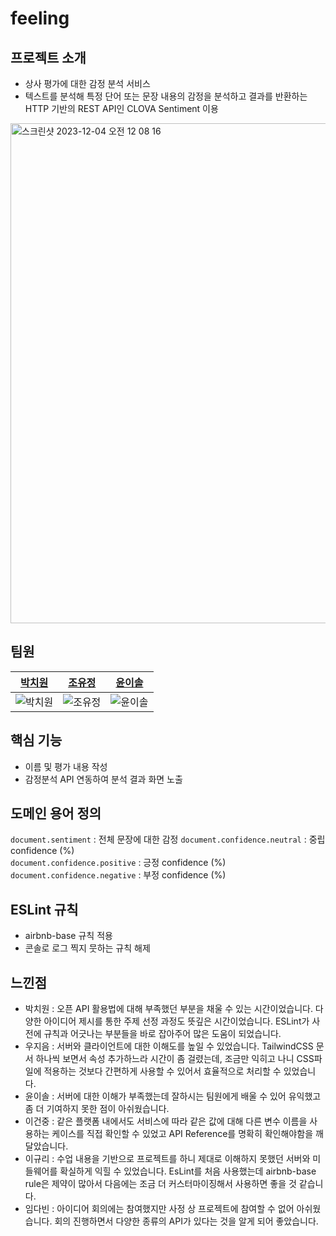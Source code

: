 # feeling

## 프로젝트 소개

- 상사 평가에 대한 감정 분석 서비스
- 텍스트를 분석해 특정 단어 또는 문장 내용의 감정을 분석하고 결과를 반환하는 HTTP 기반의 REST API인 CLOVA Sentiment 이용

<img width="800" alt="스크린샷 2023-12-04 오전 12 08 16" src="https://github.com/woorifisa-service-dev-2nd/frontend-2nd-feeling/assets/77391482/ee466cd0-d66a-4d86-a0e9-8ef22389aa8d">

## 팀원

|               [박치원](https://github.com/chich2)               |              [조유정](https://github.com/oozeume)               |             [윤이솔](https://github.com/pinus0711)              |
| :-------------------------------------------------------------: | :-------------------------------------------------------------: | :-------------------------------------------------------------: |
| ![박치원](https://avatars.githubusercontent.com/u/59588641?v=4) | ![조유정](https://avatars.githubusercontent.com/u/77391482?v=4) | ![윤이솔](https://avatars.githubusercontent.com/u/62708247?v=4) |

## 핵심 기능

- 이름 및 평가 내용 작성
- 감정분석 API 연동하여 분석 결과 화면 노출

## 도메인 용어 정의

`document.sentiment` : 전체 문장에 대한 감정
`document.confidence.neutral` : 중립 confidence (%)  
`document.confidence.positive` : 긍정 confidence (%)  
`document.confidence.negative` : 부정 confidence (%)

## ESLint 규칙

- airbnb-base 규칙 적용
- 콘솔로 로그 찍지 뭇하는 규칙 해제


## 느낀점

- 박치원 : 오픈 API 활용법에 대해 부족했던 부분을 채울 수 있는 시간이었습니다. 다양한 아이디어 제시를 통한 주제 선정 과정도 뜻깊은 시간이었습니다. ESLint가 사전에 규칙과 어긋나는 부분들을 바로 잡아주어 많은 도움이 되었습니다.
- 우지음 : 서버와 클라이언트에 대한 이해도를 높일 수 있었습니다. TailwindCSS 문서 하나씩 보면서 속성 추가하느라 시간이 좀 걸렸는데, 조금만 익히고 나니 CSS파일에 적용하는 것보다 간편하게 사용할 수 있어서 효율적으로 처리할 수 있었습니다.
- 윤이솔 : 서버에 대한 이해가 부족했는데 잘하시는 팀원에게 배울 수 있어 유익했고 좀 더 기여하지 못한 점이 아쉬웠습니다.
- 이건중 : 같은 플랫폼 내에서도 서비스에 따라 같은 값에 대해 다른 변수 이름을 사용하는 케이스를 직접 확인할 수 있었고 API Reference를 명확히 확인해야함을 깨달았습니다.
- 이규리 : 수업 내용을 기반으로 프로젝트를 하니 제대로 이해하지 못했던 서버와 미들웨어를 확실하게 익힐 수 있었습니다. EsLint를 처음 사용했는데 airbnb-base rule은 제약이 많아서 다음에는 조금 더 커스터마이징해서 사용하면 좋을 것 같습니다.
- 임다빈 : 아이디어 회의에는 참여했지만 사정 상 프로젝트에 참여할 수 없어 아쉬웠습니다. 회의 진행하면서 다양한 종류의 API가 있다는 것을 알게 되어 좋았습니다.
